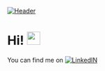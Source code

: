 [![Header](https://user-images.githubusercontent.com/22766407/111681774-a492b400-8849-11eb-9ba7-1605549957b3.png "Header")](https://cheems72.herokuapp.com/)

# Hi! <img src="https://raw.githubusercontent.com/MartinHeinz/MartinHeinz/master/wave.gif" width="30px">


<!--
**ulti72/ulti72** is a ✨ _special_ ✨ repository because its `README.md` (this file) appears on your GitHub profile.

<!-- Actual text -->

<!-- Actual text -->

You can find me on [![LinkedIN][1.2]][1] 

<!-- Icons -->

[1.2]: https://user-images.githubusercontent.com/22766407/111730728-05e17400-8898-11eb-94c4-ceeb9d0a0e69.png (don't click me)

<!-- Links to your social media accounts -->

[1]: https://www.linkedin.com/in/ulti72/
